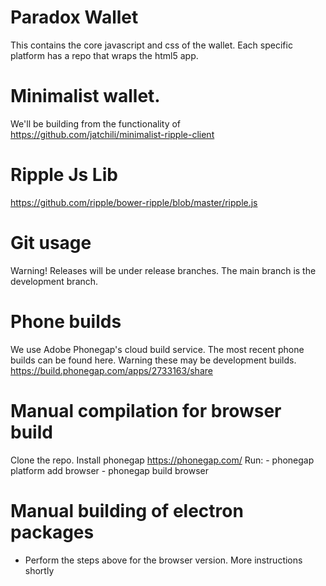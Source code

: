 # Paradox Wallet
This contains the core javascript and css of the wallet. Each specific platform has a repo that wraps the html5 app.
# Minimalist wallet.
We'll be building from the functionality of https://github.com/jatchili/minimalist-ripple-client
# Ripple Js Lib
https://github.com/ripple/bower-ripple/blob/master/ripple.js
# Git usage
Warning! Releases will be under release branches. The main branch is the development branch.
# Phone builds
We use Adobe Phonegap's cloud build service. The most recent phone builds can be found here. Warning these may be development builds.
https://build.phonegap.com/apps/2733163/share
# Manual compilation for browser build
Clone the repo.
Install phonegap https://phonegap.com/
Run:
	- phonegap platform add browser
	- phonegap build browser

# Manual building of electron packages
- Perform the steps above for the browser version.
More instructions shortly
